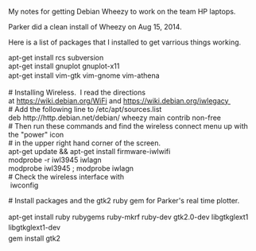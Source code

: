   <div class="content">
    <div class="field field-name-body field-type-text-with-summary field-label-hidden"><div class="field-items"><div class="field-item even"><p>My notes for getting Debian Wheezy to work on the team HP laptops.</p><p>Parker did a clean install of Wheezy on Aug 15, 2014.</p><p>Here is a list of packages that I installed to get varrious things working.</p><p>apt-get install rcs subversion<br />apt-get install gnuplot gnuplot-x11<br /><span style="line-height: 1.538em;">apt-get install vim-gtk vim-gnome vim-athena</span></p><p># Installing Wireless.  I read the directions at <a href="https://wiki.debian.org/WiFi">https://wiki.debian.org/WiFi</a> and <a href="https://wiki.debian.org/iwlegacy">https://wiki.debian.org/iwlegacy</a><a href="https://wiki.debian.org/iwlegacy"> <br /></a># Add the following line to /etc/apt/sources.list<a href="https://wiki.debian.org/iwlegacy"><br /></a>deb http://http.debian.net/debian/ wheezy main contrib non-free<br /># Then run these commands and find the wireless connect menu up with the "power" icon <br /># in the upper right hand corner of the screen. <br />apt-get update &amp;&amp; apt-get install firmware-iwlwifi<br />modprobe -r iwl3945 iwlagn<br />modprobe iwl3945 ; modprobe iwlagn<br /># Check the wireless interface with<br /> iwconfig</p><p># Install packages and the gtk2 ruby gem for Parker's real time plotter.</p><p><span style="line-height: 1.538em;">apt-get install ruby rubygems ruby-mkrf ruby-dev gtk2.0-dev libgtkglext1 libgtkglext1-dev<br /></span><span style="line-height: 1.538em;">gem install gtk2</span></p></div></div></div>  </div>

  
  
</div>
  </div>
</div>
  </div>
    </div>